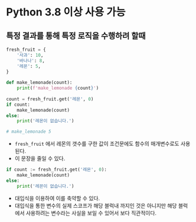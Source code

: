 # Python 3.8 이상 사용 가능

## 특정 결과를 통해 특정 로직을 수행하려 할때
```python
fresh_fruit = {  
	'사과': 10,  
	'바나나': 8,  
	'레몬': 5,  
}  
  
def make_lemonade(count):  
	print(f'make_lemonade {count}')  
  
count = fresh_fruit.get('레몬', 0)  
if count:  
	make_lemonade(count)  
else:  
	print('레몬이 없습니다.')

# make_lemonade 5
```
- `fresh_fruit` 에서 레몬의 갯수를 구한 값이 조건문에도 함수의 매개변수로도 사용된다.
- 이 문장을 줄일 수 있다.

```python
if count := fresh_fruit.get('레몬', 0):
	make_lemonade(count)
else:
	print('레몬이 없습니다.')
```
- 대입식을 이용하여 이를 축약할 수 있다.
- 대입식을 통한 변수의 실제 스코프가 해당 블럭내 까지인 것은 아니지만 해당 블럭에서 사용하려는 변수라는 사실을 보일 수 있어서 보다 직관적이다.